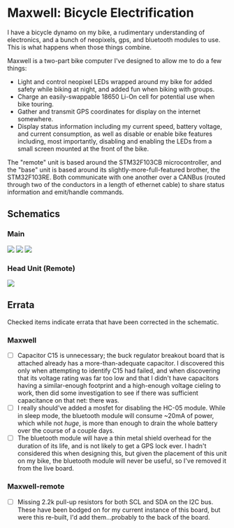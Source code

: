 # Maxwell: Bicycle Electrification

I have a bicycle dynamo on my bike, a rudimentary understanding of electronics, and a bunch of neopixels, gps, and bluetooth modules to use.  This is what happens when those things combine.

Maxwell is a two-part bike computer I've designed to allow me to do a few things:

* Light and control neopixel LEDs wrapped around my bike for added safety while biking at night, and added fun when biking with groups.
* Charge an easily-swappable 18650 Li-On cell for potential use when bike touring.
* Gather and transmit GPS coordinates for display on the internet somewhere.
* Display status information including my current speed, battery voltage, and current consumption, as well as disable or enable bike features including, most importantly, disabling and enabling the LEDs from a small screen mounted at the front of the bike.

The "remote" unit is based around the STM32F103CB microcontroller, and the "base" unit is based around its slightly-more-full-featured brother, the STM32F103RE.  Both communicate with one another over a CANBus (routed through two of the conductors in a length of ethernet cable) to share status information and emit/handle commands.

## Schematics

### Main

![](https://s3-us-west-2.amazonaws.com/coddingtonbear-public/github/maxwell/maxwell.svg?v=2)
![](https://s3-us-west-2.amazonaws.com/coddingtonbear-public/github/maxwell/microcontroller-Microcontroller.svg?v=2)
![](https://s3-us-west-2.amazonaws.com/coddingtonbear-public/github/maxwell/power-Power.svg?v=2)

### Head Unit (Remote)

![](https://s3-us-west-2.amazonaws.com/coddingtonbear-public/github/maxwell/maxwell-remote.svg)

## Errata

Checked items indicate errata that have been corrected in the schematic.

### Maxwell

* [ ] Capacitor C15 is unnecessary; the buck regulator breakout board that is attached already has a more-than-adequate capacitor.  I discovered this only when attempting to identify C15 had failed, and when discovering that its voltage rating was far too low and that I didn't have capacitors having a similar-enough footprint and a high-enough voltage cieling to work, then did some investigation to see if there was sufficient capacitance on that net: there was.
* [ ] I really should've added a mosfet for disabling the HC-05 module.  While in sleep mode, the bluetooth module will consume ~20mA of power, which while not _huge_, is more than enough to drain the whole battery over the course of a couple days.
* [ ] The bluetooth module will have a thin metal shield overhead for the duration of its life, and is not likely to get a GPS lock ever.  I hadn't considered this when designing this, but given the placement of this unit on my bike, the bluetooth module will never be useful, so I've removed it from the live board.

### Maxwell-remote

* [ ] Missing 2.2k pull-up resistors for both SCL and SDA on the I2C bus.  These have been bodged on for my current instance of this board, but were this re-built, I'd add them...probably to the back of the board.
